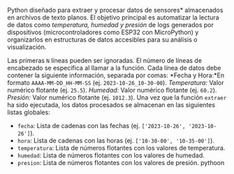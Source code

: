 Python diseñado para extraer y procesar datos de sensores* almacenados en archivos de texto planos. El objetivo principal es automatizar la lectura de datos como *temperatura, humedad y presión* de logs generados por dispositivos (microcontroladores como ESP32 con MicroPython) y organizarlos en estructuras de datos accesibles para su análisis o visualización.

Las primeras `N` líneas pueden ser ignoradas. El número de líneas de encabezado se especifica al llamar a la función.
Cada línea de datos debe contener la siguiente información, separada por comas:
*Fecha y Hora:*En formato `AAAA-MM-DD_HH-MM-SS` (ej. `2023-10-26_10-30-00`).
*Temperatura:* Valor numérico flotante (ej. `25.5`).
*Humedad:* Valor numérico flotante (ej. `60.2`).
*Presión:* Valor numérico flotante (ej. `1012.3`).
Una vez que la función `extraer` ha sido ejecutada, los datos procesados se almacenan en las siguientes listas globales:

* `fecha`: Lista de cadenas con las fechas (ej. `['2023-10-26', '2023-10-26']`).
* `hora`: Lista de cadenas con las horas (ej. `['10-30-00', '10-35-00']`).
* `temperatura`: Lista de números flotantes con los valores de temperatura.
* `humedad`: Lista de números flotantes con los valores de humedad.
* `presion`: Lista de números flotantes con los valores de presión.
pythoon
